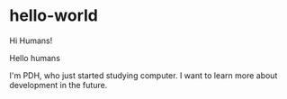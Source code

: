 # hello-world


Hi Humans!


Hello humans

I'm PDH, who just started studying computer. I want to learn more about development in the future.


